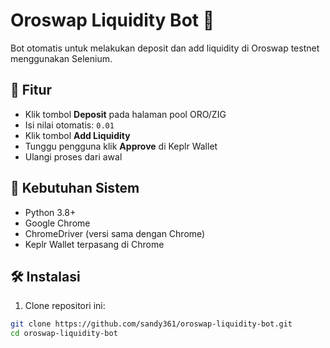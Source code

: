 # Oroswap Liquidity Bot 🧪

Bot otomatis untuk melakukan deposit dan add liquidity di Oroswap testnet menggunakan Selenium.

## 🔧 Fitur
- Klik tombol **Deposit** pada halaman pool ORO/ZIG
- Isi nilai otomatis: `0.01`
- Klik tombol **Add Liquidity**
- Tunggu pengguna klik **Approve** di Keplr Wallet
- Ulangi proses dari awal

## 🧰 Kebutuhan Sistem
- Python 3.8+
- Google Chrome
- ChromeDriver (versi sama dengan Chrome)
- Keplr Wallet terpasang di Chrome

## 🛠️ Instalasi

1. Clone repositori ini:

```bash
git clone https://github.com/sandy361/oroswap-liquidity-bot.git
cd oroswap-liquidity-bot
